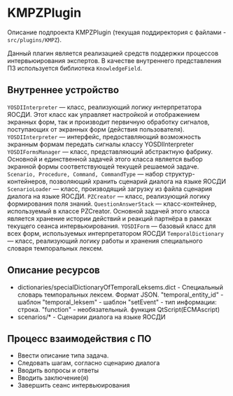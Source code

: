 # KMPZPlugin

Описание подпроекта KMPZPlugin (текущая поддиректория с файлами - `src/plugins/KMPZ`).

Данный плагин является реализацией средств поддержки процессов интервьюирования экспертов.
В качестве внутреннего представления ПЗ используется библиотека `KnowledgeField`.

## Внутреннее устройство

`YOSDIInterpreter` — класс, реализующий логику интерпретатора ЯОСДИ. Этот класс как управляет настройкой и отображением экранных форм, так и производит первичную обработку сигналов, поступающих от экранных форм (действия пользователя).
`YOSDIInterpreter` — интерфейс, предоставляющий возможность экранным формам передать сигналы классу YOSDIInterpreter
`YOSDIFormsManager` — класс, представляющий абстрактную фабрику. Основной и единственной задачей этого класса является выбор экранной формы соответствующей  текущей решаемой задаче.
`Scenario, Procedure, Command, CommandType` — набор структур-контейнеров, позволяющий хранить сценарий диалога на языке ЯОСДИ
`ScenarioLoader` — класс, производящий загрузку из файла сценария диалога на языке ЯОСДИ.
`PZCreator` — класс, реализующий логику формирования поля знаний.
`QuestionAnswerStack` — класс-контейнер, используемый в классе PZCreator. Основной задачей этого класса является хранение истории действий и реакций партнёра в рамках текущего сеанса интервьюирования.
`YOSDIForm` — базовый класс для всех форм, используемых интерпретатором ЯОСДИ
`TemporalDictionary` — класс, реализующий логику работы и хранения специального словаря темпоральных лексем.

## Описание ресурсов
* dictionaries/specialDictionaryOfTemporalLeksems.dict - Специальный словарь темпоральных лексем. Формат JSON. 
"temporal_entity_id" - шаблон
"temporal_leksem" - шаблон
"setEvent" - тип информации: строка.
"function" - необязательный. функция QtScript(ECMAscript)
* scenarios/* - Сценарии диалога на языке ЯОСДИ

## Процесс взаимодействия с ПО

* Ввести описание типа задача.
* Следовать шагам, согласно сценарию диалога
* Вводить вопросы и ответы
* Вводить заключение(я)
* Завершить сеанс интервьюирования
